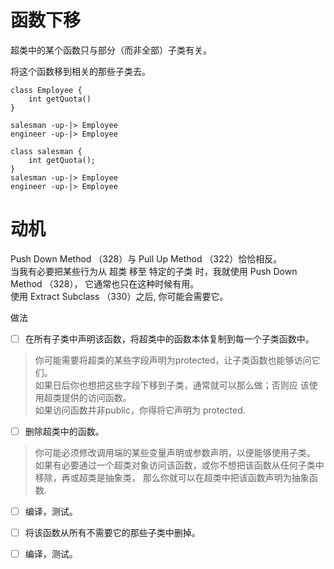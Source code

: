 # 函数下移

超类中的某个函数只与部分（⽽⾮全部）⼦类有关。 


将这个函数移到相关的那些⼦类去。

```plantuml
class Employee {
    int getQuota()
}

salesman -up-|> Employee
engineer -up-|> Employee

```

```plantuml
class salesman {
    int getQuota();
}
salesman -up-|> Employee
engineer -up-|> Employee
```


# 动机

Push Down Method （328）与 Pull Up Method （322）恰恰相反。  
当我有必要把某些⾏为从 超类 移⾄ 特定的⼦类 时，我就使⽤ Push Down Method （328），
它通常也只在这种时候有⽤。  
使⽤ Extract Subclass （330）之后, 你可能会需要它。


做法

-[ ] 在所有⼦类中声明该函数，将超类中的函数本体复制到每⼀个⼦类函数中。 
> 你可能需要将超类的某些字段声明为protected，让⼦类函数也能够访问它们。   
> 如果⽇后你也想把这些字段下移到⼦类，通常就可以那么做；否则应 该使⽤超类提供的访问函数。   
> 如果访问函数并⾮public，你得将它声明为 protected.  

-[ ] 删除超类中的函数。 
> 你可能必须修改调⽤端的某些变量声明或参数声明，以便能够使⽤⼦类。  
> 如果有必要通过⼀个超类对象访问该函数，或你不想把该函数从任何⼦类中移除，再或超类是抽象类，
> 那么你就可以在超类中把该函数声明为抽象函数.
-[ ] 编译，测试。

-[ ] 将该函数从所有不需要它的那些⼦类中删掉。
-[ ] 编译，测试。

